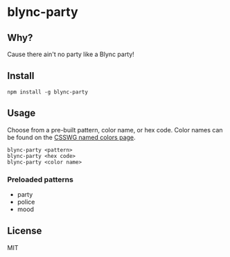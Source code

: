 # blync-party

## Why?
Cause there ain't no party like a Blync party!

## Install
`npm install -g blync-party`

## Usage
Choose from a pre-built pattern, color name, or hex code. Color names can be found on the [CSSWG named colors page](https://drafts.csswg.org/css-color/#named-colors).

`blync-party <pattern>`  
`blync-party <hex code>`  
`blync-party <color name>`

### Preloaded patterns
 * party
 * police
 * mood

## License
MIT
